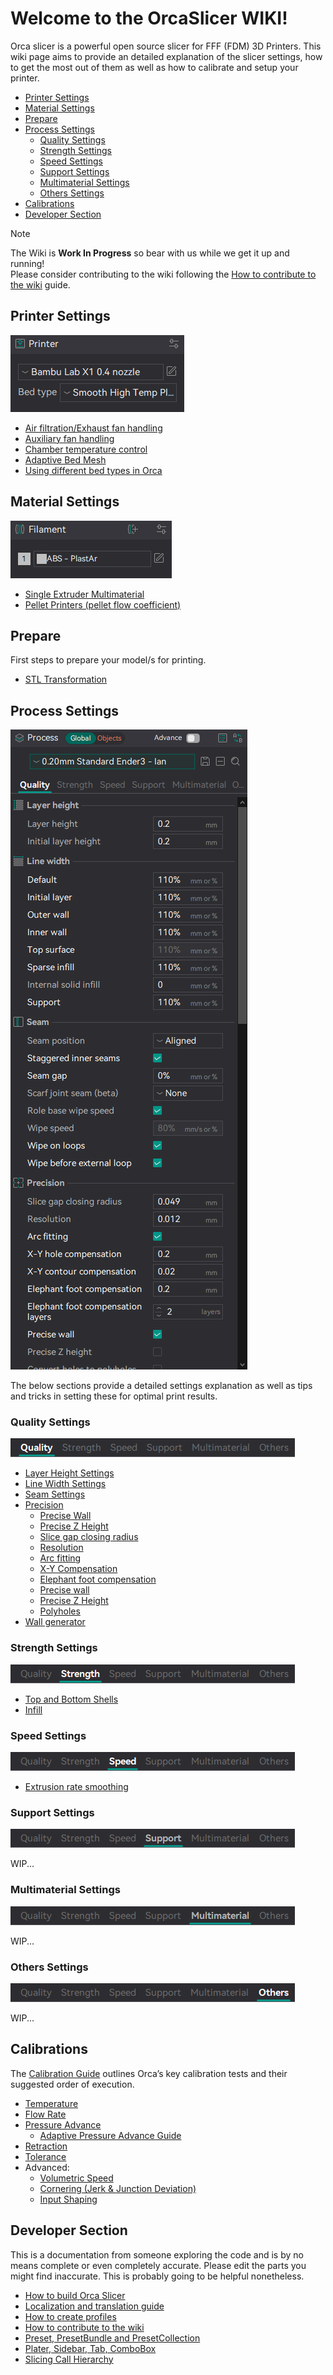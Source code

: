 # Welcome to the OrcaSlicer WIKI!

Orca slicer is a powerful open source slicer for FFF (FDM) 3D Printers. This wiki page aims to provide an detailed explanation of the slicer settings, how to get the most out of them as well as how to calibrate and setup your printer.

- [Printer Settings](#printer-settings)
- [Material Settings](#material-settings)
- [Prepare](#prepare)
- [Process Settings](#process-settings)
  - [Quality Settings](#quality-settings)
  - [Strength Settings](#strength-settings)
  - [Speed Settings](#speed-settings)
  - [Support Settings](#support-settings)
  - [Multimaterial Settings](#multimaterial-settings)
  - [Others Settings](#others-settings)
- [Calibrations](#calibrations)
- [Developer Section](#developer-section)

> [!NOTE]
> The Wiki is **Work In Progress** so bear with us while we get it up and running!  
> Please consider contributing to the wiki following the [How to contribute to the wiki](How-to-wiki) guide.

## Printer Settings

![printer-preset](https://github.com/SoftFever/OrcaSlicer/blob/main/doc/images/gui/printer-preset.png)

- [Air filtration/Exhaust fan handling](air-filtration)
- [Auxiliary fan handling](Auxiliary-fan)
- [Chamber temperature control](chamber-temperature)
- [Adaptive Bed Mesh](adaptive-bed-mesh)
- [Using different bed types in Orca](bed-types)

## Material Settings

![filament-preset](https://github.com/SoftFever/OrcaSlicer/blob/main/doc/images/gui/filament-preset.png)

- [Single Extruder Multimaterial](semm)
- [Pellet Printers (pellet flow coefficient)](pellet-flow-coefficient)

## Prepare

First steps to prepare your model/s for printing.

- [STL Transformation](stl-transformation)

## Process Settings

![process-preset](https://github.com/SoftFever/OrcaSlicer/blob/main/doc/images/gui/process-preset.png)

The below sections provide a detailed settings explanation as well as tips and tricks in setting these for optimal print results.

### Quality Settings

![process-quality](https://github.com/SoftFever/OrcaSlicer/blob/main/doc/images/gui/process/process-quality.png?raw=true)

- [Layer Height Settings](quality_settings_layer_height)
- [Line Width Settings](quality_settings_line_width)
- [Seam Settings](quality_settings_seam)
- [Precision](quality_settings_precision)
  - [Precise Wall](quality_settings_precision#precise-wall)
  - [Precise Z Height](quality_settings_precision#precise-z-height)
  - [Slice gap closing radius](quality_settings_precision#slice-gap-closing-radius)
  - [Resolution](quality_settings_precision#resolution)
  - [Arc fitting](quality_settings_precision#arc-fitting)
  - [X-Y Compensation](quality_settings_precision#x-y-compensation)
  - [Elephant foot compensation](quality_settings_precision#elephant-foot-compensation)
  - [Precise wall](quality_settings_precision#precise-wall)
  - [Precise Z Height](quality_settings_precision#precise-z-height)
  - [Polyholes](quality_settings_precision#polyholes)
- [Wall generator](quality_settings_wall_generator)

### Strength Settings

![process-strength](https://github.com/SoftFever/OrcaSlicer/blob/main/doc/images/gui/process/process-strength.png?raw=true)

- [Top and Bottom Shells](strength_settings_top_bottom_shells)
- [Infill](strength_settings_infill)

### Speed Settings

![process-speed](https://github.com/SoftFever/OrcaSlicer/blob/main/doc/images/gui/process/process-speed.png?raw=true)

- [Extrusion rate smoothing](speed_settings_extrusion_rate_smoothing)

### Support Settings

![process-support](https://github.com/SoftFever/OrcaSlicer/blob/main/doc/images/gui/process/process-support.png?raw=true)

WIP...

### Multimaterial Settings

![process-multimaterial](https://github.com/SoftFever/OrcaSlicer/blob/main/doc/images/gui/process/process-multimaterial.png?raw=true)

WIP...

### Others Settings

![process-others](https://github.com/SoftFever/OrcaSlicer/blob/main/doc/images/gui/process/process-others.png?raw=true)

WIP...

## Calibrations

The [Calibration Guide](Calibration) outlines Orca’s key calibration tests and their suggested order of execution.

- [Temperature](temp-calib)
- [Flow Rate](flow-rate-calib)
- [Pressure Advance](pressure-advance-calib)
  - [Adaptive Pressure Advance Guide](adaptive-pressure-advance-calib)
- [Retraction](retraction-calib)
- [Tolerance](tolerance-calib)
- Advanced:
  - [Volumetric Speed](volumetric-speed-calib)
  - [Cornering (Jerk & Junction Deviation)](cornering-calib)
  - [Input Shaping](input-shaping-calib)

## Developer Section

This is a documentation from someone exploring the code and is by no means complete or even completely accurate. Please edit the parts you might find inaccurate. This is probably going to be helpful nonetheless.

- [How to build Orca Slicer](How-to-build)
- [Localization and translation guide](Localization_guide)
- [How to create profiles](How-to-create-profiles)
- [How to contribute to the wiki](How-to-wiki)
- [Preset, PresetBundle and PresetCollection](Preset-and-bundle)
- [Plater, Sidebar, Tab, ComboBox](plater-sidebar-tab-combobox)
- [Slicing Call Hierarchy](slicing-hierarchy)

